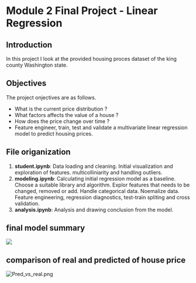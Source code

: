 # Module 2 Final Project - Linear Regression


## Introduction

In this project I look at the provided housing proces dataset of the king county Washington state. 

## Objectives
The project onjectives are as follows. 
* What is the current price distribution ?
* What factors affects the value of a house ? 
* How does the price change over time ?
* Feature engineer, train, test and validate a multivariate linear regression model to predict housing prices. 

## File origanization

1. **student.ipynb**: Data loading and cleaning. Initial visualization and exploration of features. multicolliniarity and handling outliers. 
3. **modeling.ipynb**: Calculating initial regression model as a baseline. Choose a suitable library and algorithm. Explor features that needs to be changed, removed or add. Handle categorical data. Noemalize data. Feature engineering, regression diagnostics, test-train spliting and cross validation. 
4. **analysis.ipynb**: Analysis and drawing conclusion from the model. 

## final model summary
![]('img/model_3_summary.png')

## comparison of real and predicted of house price 
![Pred_vs_real.png](attachment:Pred_vs_real.png)


```python

```
